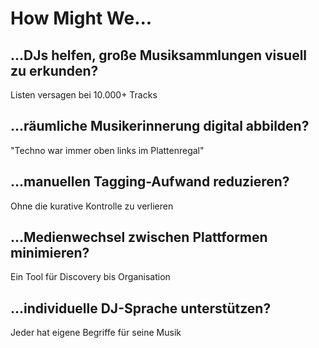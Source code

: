 # How Might We...

## ...DJs helfen, große Musiksammlungen visuell zu erkunden?
Listen versagen bei 10.000+ Tracks

## ...räumliche Musikerinnerung digital abbilden?
"Techno war immer oben links im Plattenregal"

## ...manuellen Tagging-Aufwand reduzieren?
Ohne die kurative Kontrolle zu verlieren

## ...Medienwechsel zwischen Plattformen minimieren?
Ein Tool für Discovery bis Organisation

## ...individuelle DJ-Sprache unterstützen?
Jeder hat eigene Begriffe für seine Musik 